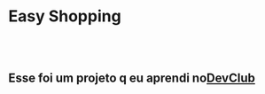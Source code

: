 <h1>Easy Shopping</h1>
<br>
<br>
<h2>Esse foi um projeto q eu aprendi no<a href="https://rodolfomori.com.br/devclub">DevClub</a></h2>
